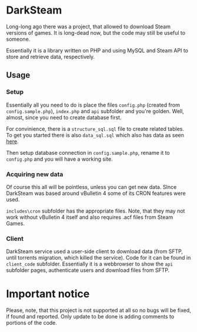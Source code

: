 # DarkSteam
Long-long ago there was a project, that allowed to download Steam versions of games. It is long-dead now, but the code may still be useful to someone.

Essentially it is a library written on PHP and using MySQL and Steam API to store and retrieve data, respectively.

## Usage
### Setup
Essentially all you need to do is place the files `config.php` (created from `config.sample.php`), `index.php` and `api` subfolder and you're golden. Well, almost, since you need to create database first.

For convinience, there is a `structure_sql.sql` file to create related tables. To get you started there is also `data_sql.sql` which also has data as seen [here](http://simbiat.net/DarkSteam).

Then setup database connection in `config.sample.php`, rename it to `config.php` and you will have a working site.

### Acquiring new data
Of course this all will be pointless, unless you can get new data. SInce DarkSteam was based around vBulletin 4 some of its CRON features were used.

`includes\cron` subfolder has the appropriate files. Note, that they may not work without vBulletin 4 itself and also requires .acf files from Steam Games.

### Client
DarkSteam service used a user-side client to download data (from SFTP, until torrents migration, which killed the service). Code for it can be found in `client_code` subfolder. Essentially it is a webbrowser to show the `api` subfolder pages, authenticate users and download files from SFTP.

# Important notice
Please, note, that this project is not supported at all so no bugs will be fixed, if found and reported. Only update to be done is adding comments to portions of the code.